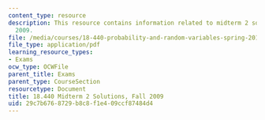 ```yaml
---
content_type: resource
description: This resource contains information related to midterm 2 solutions, fall
  2009.
file: /media/courses/18-440-probability-and-random-variables-spring-2014/29c7b6768729b8c8f1e409ccf87484d4_MIT18_440S14_mid2_2009_sol.pdf
file_type: application/pdf
learning_resource_types:
- Exams
ocw_type: OCWFile
parent_title: Exams
parent_type: CourseSection
resourcetype: Document
title: 18.440 Midterm 2 Solutions, Fall 2009
uid: 29c7b676-8729-b8c8-f1e4-09ccf87484d4
---
```


